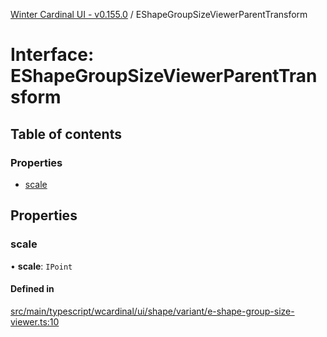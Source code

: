 [Winter Cardinal UI - v0.155.0](../index.md) / EShapeGroupSizeViewerParentTransform

# Interface: EShapeGroupSizeViewerParentTransform

## Table of contents

### Properties

- [scale](EShapeGroupSizeViewerParentTransform.md#scale)

## Properties

### scale

• **scale**: `IPoint`

#### Defined in

[src/main/typescript/wcardinal/ui/shape/variant/e-shape-group-size-viewer.ts:10](https://github.com/winter-cardinal/winter-cardinal-ui/blob/v0.155.0/src/main/typescript/wcardinal/ui/shape/variant/e-shape-group-size-viewer.ts#L10)
